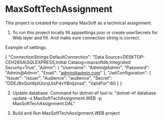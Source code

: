 # MaxSoftTechAssignment
This project is created for company MaxSoft as a technical assignment.


1) To run this project locally fill appsettings.json or create userSecrets for Web layer and fill. And make sure connection string is correct.

Example of settings.

{
  "ConnectionStrings:DefaultConnection": "Data Source=DESKTOP-CEH28SA\\SQLEXPRESS;Initial Catalog=maxsoftdb;Integrated Security=True",
  "Admin": {
    "Username": "Admin@Admin",
    "Password": "Admin@Admin",
    "Email": "admin@admin.com"
  },
  "JwtConfiguration": {
    "Issuer": "issuer",
    "Audience": "audience",
    "Secret": "DDEJ6vQon6plUlznjUIsP4xYBnIjznsd",
    "ValidFor":60
  }
}

2) Update database. Command for dotnet-ef tool is: "dotnet-ef database update  -s MaxSoftTechAssignment.WEB -p MaxSoftTechAssignment.DAL"

3) Build and Run MaxSoftTechAssignment.WEB project

